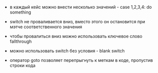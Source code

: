 - в каждый кейс можно внести несколько значений - case 1,2,3,4: do something
- switch не проваливается вниз, вместо этого он остановится при мэтче соответственного значения
- чтобы провалиться вниз можно использовать ключевое слово fallthrough
- можно использовать switch без условия - blank switch

- оператор goto позволяет перепрыгнуть к меткам в коде, пропустив строки кода
